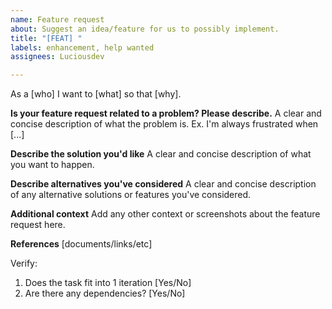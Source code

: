 ```yaml
---
name: Feature request
about: Suggest an idea/feature for us to possibly implement.
title: "[FEAT] "
labels: enhancement, help wanted
assignees: Luciousdev

---
```


As a [who] I want to [what] so that [why].

**Is your feature request related to a problem? Please describe.**
A clear and concise description of what the problem is. Ex. I'm always frustrated when [...]

**Describe the solution you'd like**
A clear and concise description of what you want to happen.

**Describe alternatives you've considered**
A clear and concise description of any alternative solutions or features you've considered.

**Additional context**
Add any other context or screenshots about the feature request here.

**References**
[documents/links/etc]

Verify:
1. Does the task fit into 1 iteration [Yes/No]
2. Are there any dependencies? [Yes/No]
